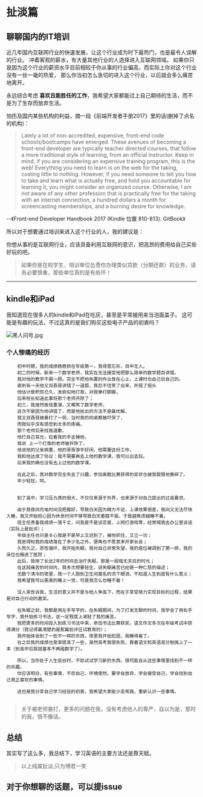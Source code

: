 # 扯淡篇

## 聊聊国内的IT培训

近几年国内互联网行业的快速发展，让这个行业成为时下最热门，也是最令人误解的行业。
冲着客观的薪水，有大量其他行业的人选择进入互联网领域。
如果你只是因为这个行业的薪资水平目前相较于你从事的行业偏高，而实际上你对这个行业没有一丝一毫的热爱，
那么你当初怎么急切的进入这个行业，以后就会多么痛苦地离开。

永远综合考虑 **喜欢且能胜任的工作**，我希望大家都能过上自己期待的生活，而不是为了生存而放弃生活。

怕伤及国内某些机构的利益，摘一段《前端开发者手册2017》里的话(删掉了点名的机构)：
>Lately a lot of non-accredited, expensive, front-end code schools/bootcamps have emerged.
 These avenues of becoming a front-end developer are typically teacher directed courses, that follow a more traditional style of learning, from an official instructor.
 Keep in mind, if you are considering an expensive training program, this is the web! 
 Everything you need to learn is on the web for the taking, costing little to nothing. 
 However, if you need someone to tell you how to take and learn what is actually free, and hold you accountable for learning it, you might consider an organized course. 
 Otherwise, I am not aware of any other profession that is practically free for the taking with an internet connection, a hundred dollars a month for screencasting memberships, and a burning desire for knowledge.
                                                                         
 --《Front-end Developer Handbook 2017 (Kindle 位置 810-813). GitBook》
 
 所以对于想要通过培训来进入这个行业的人，我的建议是：
 
 你想从事的是互联网行业，应该具备利用互联网的意识，把高昂的费用给自己买些好玩的吧。
 >如果你是在校学生，培训单位怂恿你办理类似贷款（分期还款）的业务，请务必要慎重，那些单位真的是有些坏！
 
---

## kindle和iPad
我知道现在很多人的kindle和iPad在吃灰，甚至是平常被用来当泡面盖子。
这可能是有趣的玩法，不过这真的是我们购买这些电子产品的初衷吗？

![黑人问号.jpg](https://ooo.0o0.ooo/2017/06/07/593753825b19a.jpg)


### 个人惨痛的经历

```
    初中时期，我的成绩稳稳排在年级第一，我得意忘形，目中无人。
    初二的时候，新来一个数学老师，我实在无法接受他把那么简单的数学题目讲错，
    我对他的教学不屑一顾，完全不把他布置的作业放在心上，上课时也自己玩自己的。
    直到有一天他又双叒叕讲错了一道题，我忍不住笑了出来，并摇了摇头
    他估计是积怨已久，发疯似地打我，对我拳打脚踢，
    后来校长知道此事将那个老师开除了；
    初三，我居然故伎重演，又嘲笑了数学老师，
    这次不是因为他讲错了，而是他给出的方法不是最优解，
    我又双叒叕被暴打了一顿，当时我的同桌都被吓哭了，
    而我似乎没有感觉到太多的疼痛。
    那个老师后来找我道歉，
    他打自己耳光，拉着我的手去锤他，
    我说 上一个打我的老师被开除了，
    他说他的父亲病重，他的哥哥游手好闲，他需要这份工作，
    我和他达成了协议：我不需要再去上他的数学课，我可以出去玩。
    后来我的确也没有去上过他的数学课。
    
    在此之后，我对数学完全失去了兴趣，参加奥数比赛获得的奖状也被我狠狠地撕碎了。
    年少轻狂。呵。


    到了高中，学习压力真的很大，不仅仅来源于外界，也来源于对自己提出的过高要求。
    
    由于我夜间充电时间没把握好，导致白天因为精力不足，上课效果很差，夜间又无法尽快入睡，我又开始担心因为休息时间不够导致白天萎靡不振，于是越焦虑越睡不着。
    班主任责备我成绩一落千丈，问我是不是谈恋爱、上网打游戏等，经常喊我去办公室谈话（实际上是批评）；
    年级主任也只是关心我是不是早上又迟到了，被他抓住，又立一功；
    我爸得知我的成绩落在了多少名之外，便再也不愿意来开家长会；
    久而久之，恶性循环，我开始失眠，我对自己非常失望，我的座位被调到了第一排，我的床位也搬进了医院；
    此后，我用了长达2年的时间去治疗失眠，那是一段暗无天日的时光；
    在这段痛苦的时间内，我多次想要轻生，说失眠痛苦已经是一种仁慈的描述；
    无数个清冷的夜里，我一个人跑到卫生间莫名的流下眼泪，不知道人生到底有什么意义；
    我希望我可以美美的睡上一觉，可是我怎么也睡不着！
    
    没人来告诉我，生活的意义并不是与他人争高下，而在于享受努力实现目标的过程，结果是对自己行动的嘉奖。
    
    在失眠之前，我都是用左手写字的，在失眠期间，为了打发无聊的时间，我学会了用右手写字，我开始练习书法，这一定程度上减轻了我的痛苦。
    我把更多的时间投入到练习书法中来，参加书法比赛获奖，语文作文多次在年级考试中获得满分（我记得最清楚的是那篇批评应试教育的）；
    我开始体会到了一些不一样的东西，夜里我开始犯困，我睡得着了。
    在之后我的成绩也渐渐提高了一些，虽然高考我很失败，靠着语文和英语高分勉强上了一本（到高中后我就基本不再碰数学了）。
    
    所以，当你处于人生低谷时，不妨试试学习新的东西，很可能会从这些事情里找到不一样的乐趣。
    你应该明白，有些事情，不怨自己，环境使然。要学会放弃，学会接受自己，学会找到自己真正喜欢的事情。
    
    这也是我分享自己学习经验的初衷，我希望大家能少走弯路，重新认识一些事情。
    
```
>关于被老师暴打，更多的问题在我，没有考虑他人的尊严，自以为是，那时的我，很不像话。 

## 总结

其实写了这么多，我总结下，学习英语的主要方法还是靠天赋。

>以上纯属扯淡,只为博君一笑

## 对于你想聊的话题，可以提issue


